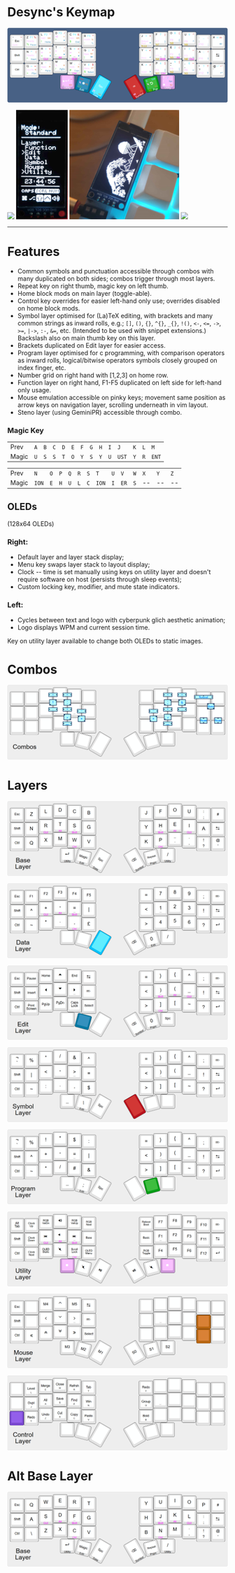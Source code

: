 # Desync's Keymap
![Layout](images/layout.png?raw=true)

<img src="./images/left.gif" height="250">   <img src="./images/right.jpg" height="250">   <img src="./images/waves.png" height="250">   <img src="./images/four-byte-burger.png" height="250">


---
# Features
- Common symbols and punctuation accessible through combos with many duplicated on both sides; combos trigger through most layers.
- Repeat key on right thumb, magic key on left thumb.
- Home block mods on main layer (toggle-able).
- Control key overrides for easier left-hand only use; overrides disabled on home block mods.
- Symbol layer optimised for (La)TeX editing, with brackets and many common strings as inward rolls, e.g.; `[]`, `()`, `{}`, `^{}`, `_{}`, `!()`, `<-`, `<=`, `->`, `>=`, `|->`, `:-`, `&=`, etc. (Intended to be used with snippet extensions.) Backslash also on main thumb key on this layer.
- Brackets duplicated on Edit layer for easier access.
- Program layer optimised for c programming, with comparison operators as inward rolls, logical/bitwise operators symbols closely grouped on index finger, etc.
- Number grid on right hand with [1,2,3] on home row.
- Function layer on right hand, F1-F5 duplicated on left side for left-hand only usage.
- Mouse emulation accessible on pinky keys; movement same position as arrow keys on navigation layer, scrolling underneath in vim layout.
- Steno layer (using GeminiPR) accessible through combo.

### Magic Key

|     |     |     |     |     |     |     |     |     |     |     |     |     |     |
| --- | --- | --- | --- | --- | --- | --- | --- | --- | --- | --- | --- | --- | --- |
| Prev  | `A` | `B`  | `C` | `D` | `E` | `F` | `G` | `H` | `I` | `J`   | `K` | `L` | `M`   | 
| Magic | `U` | `S`  | `S` | `T` | `O` | `Y` | `S` | `Y` | `U` | `UST` | `Y` | `R` | `ENT` |

|     |     |     |     |     |     |     |     |     |     |     |     |     |     |
| --- | --- | --- | --- | --- | --- | --- | --- | --- | --- | --- | --- | --- | --- |
| Prev  | `N`   | `O` | `P` | `Q` | `R` | `S` | `T`   | `U` | `V`  | `W` | `X` | `Y` | `Z` |
| Magic | `ION` | `E` | `H` | `U` | `L` | `C` | `ION` | `I` | `ER` | `S` | --  | --  | --  |



## OLEDs
(128x64 OLEDs)
### Right:
- Default layer and layer stack display;
- Menu key swaps layer stack to layout display;
- Clock -- time is set manually using keys on utility layer and doesn't require software on host (persists through sleep events);
- Custom locking key, modifier, and mute state indicators.

### Left:
- Cycles between text and logo with cyberpunk glich aesthetic animation;
- Logo displays WPM and current session time.

Key on utility layer available to change both OLEDs to static images.

# Combos

![Combos](images/combos.png?raw=true)

# Layers
![Base](images/base.png?raw=true)

![Data](images/data.png?raw=true)

![Edit](images/edit.png?raw=true)

![Symbol](images/symbol.png?raw=true)

![Program](images/program.png?raw=true)

![Utility](images/utility.png?raw=true)

![Mouse](images/mouse.png?raw=true)

![Control](images/control.png?raw=true)


# Alt Base Layer

![QWERTY](images/qwerty.png?raw=true)


